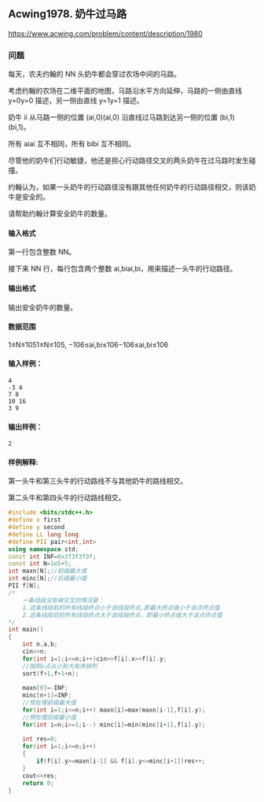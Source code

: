 ## Acwing1978. 奶牛过马路 ##

https://www.acwing.com/problem/content/description/1980

### **问题** ###

每天，农夫约翰的 NN 头奶牛都会穿过农场中间的马路。

考虑约翰的农场在二维平面的地图，马路沿水平方向延伸，马路的一侧由直线 y=0y=0 描述，另一侧由直线 y=1y=1 描述。

奶牛 ii 从马路一侧的位置 (ai,0)(ai,0) 沿直线过马路到达另一侧的位置 (bi,1)(bi,1)。

所有 aiai 互不相同，所有 bibi 互不相同。

尽管他的奶牛们行动敏捷，他还是担心行动路径交叉的两头奶牛在过马路时发生碰撞。

约翰认为，如果一头奶牛的行动路径没有跟其他任何奶牛的行动路径相交，则该奶牛是安全的。

请帮助约翰计算安全奶牛的数量。

#### 输入格式

第一行包含整数 NN。

接下来 NN 行，每行包含两个整数 ai,biai,bi，用来描述一头牛的行动路径。

#### 输出格式

输出安全奶牛的数量。

#### 数据范围

1≤N≤1051≤N≤105,
−106≤ai,bi≤106−106≤ai,bi≤106

#### 输入样例：

```
4
-3 4
7 8
10 16
3 9
```

#### 输出样例：

```
2
```

#### 样例解释:

第一头牛和第三头牛的行动路线不与其他奶牛的路线相交。

第二头牛和第四头牛的行动路线相交。



```C++
#include <bits/stdc++.h>
#define x first
#define y second
#define LL long long
#define PII pair<int,int>
using namespace std;
const int INF=0x3f3f3f3f;
const int N=1e5+5;
int maxn[N];//前缀最大值 
int minc[N];//后缀最小值 
PII f[N];
/*
	一条线段没有被交叉的情况是：
	1.这条线段前的所有线段终点小于该线段终点,即最大终点值小于该点终点值
	2.这条线段后的所有线段终点大于该线段终点，即最小终点值大于该点终点值 
*/
int main()
{
	int n,a,b;
	cin>>n;
	for(int i=1;i<=n;i++)cin>>f[i].x>>f[i].y;
	//按照x点从小到大有序排列 
	sort(f+1,f+1+n);
	
	maxn[0]=-INF;
	minc[n+1]=INF;
	//预处理前缀最大值 
	for(int i=1;i<=n;i++) maxn[i]=max(maxn[i-1],f[i].y);
	//预处理后缀最小值 
	for(int i=n;i>=1;i--) minc[i]=min(minc[i+1],f[i].y);
	
	int res=0;
	for(int i=1;i<=n;i++)
	{
		if(f[i].y>=maxn[i-1] && f[i].y<=minc[i+1])res++;
	}
	cout<<res; 
    return 0;
}
```

